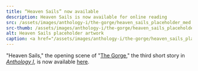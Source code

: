 ```yaml
---
title: “Heaven Sails” now available
description: Heaven Sails is now available for online reading
src: /assets/images/anthology-i/the-gorge/heaven_sails_placeholder_med.jpg
src-thumb: /assets/images/anthology-i/the-gorge/heaven_sails_placeholder_small.jpg
alt: Heaven Sails placeholder artwork
caption: <a href="/assets/images/anthology-i/the-gorge/heaven_sails_placeholder.jpg" target="_blank">AI placeholder artwork</a> generated above using <a href="https://creator.nightcafe.studio/creation/qqcC6iQZ0Cy1yqphd97Z" target="_blank">SDXL 1.0</a> — <a href="https://creativecommons.org/publicdomain/zero/1.0/" target="_blank">CC0 1.0</a>
---
```


"Heaven Sails," the opening scene of "[The Gorge](/anthology-i/the-gorge/)," the third short story in *[Anthology I](/anthology-i/)*, is now available [here](/anthology-i/the-gorge/heaven-sails/).
